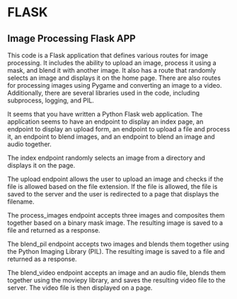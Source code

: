 # FLASK
## Image Processing Flask APP
This code is a Flask application that defines various routes for image processing. It includes the ability to upload an image, process it using a mask,
and blend it with another image. It also has a route that randomly selects an image and displays it on the home page. There are also routes for processing
images using Pygame and converting an image to a video. Additionally, there are several libraries used in the code, including subprocess, logging, and PIL.

It seems that you have written a Python Flask web application. The application seems to have an endpoint to display an index page, an endpoint to display an upload form, an endpoint to upload a file and process it, an endpoint to blend images, and an endpoint to blend an image and audio together.

The index endpoint randomly selects an image from a directory and displays it on the page.

The upload endpoint allows the user to upload an image and checks if the file is allowed based on the file extension. If the file is allowed, the file is saved to the server and the user is redirected to a page that displays the filename.

The process_images endpoint accepts three images and composites them together based on a binary mask image. The resulting image is saved to a file and returned as a response.

The blend_pil endpoint accepts two images and blends them together using the Python Imaging Library (PIL). The resulting image is saved to a file and returned as a response.

The blend_video endpoint accepts an image and an audio file, blends them together using the moviepy library, and saves the resulting video file to the server. The video file is then displayed on a page.



